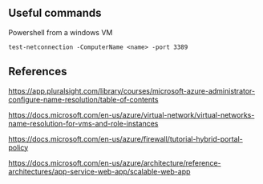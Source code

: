 

## Useful commands

Powershell from a windows VM

````
test-netconnection -ComputerName <name> -port 3389
````

## References

https://app.pluralsight.com/library/courses/microsoft-azure-administrator-configure-name-resolution/table-of-contents

https://docs.microsoft.com/en-us/azure/virtual-network/virtual-networks-name-resolution-for-vms-and-role-instances

https://docs.microsoft.com/en-us/azure/firewall/tutorial-hybrid-portal-policy

https://docs.microsoft.com/en-us/azure/architecture/reference-architectures/app-service-web-app/scalable-web-app